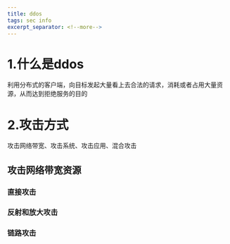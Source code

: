 ```yaml
---
title: ddos
tags: sec info
excerpt_separator: <!--more-->
---
```

<!--more-->

# 1.什么是ddos
利用分布式的客户端，向目标发起大量看上去合法的请求，消耗或者占用大量资源，从而达到拒绝服务的目的

# 2.攻击方式
攻击网络带宽、攻击系统、攻击应用、混合攻击

## 攻击网络带宽资源

### 直接攻击

### 反射和放大攻击

### 链路攻击



